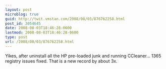 ```yaml
---
layout: post
microblog: true
guid: http://twit.vmstan.com/2008/08/03/876762258.html
post_id: 3054645
date: 2008-08-03T18:46:28-0600
lastmod: 2008-08-03T18:46:28-0600
type: post
url: /2008/08/03/876762258.html
---
```

Yikes, after uninstall all the HP pre-loaded junk and running CCleaner... 1365 registry issues fixed. That is a new record by about 3x.
